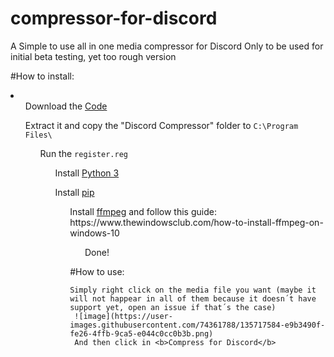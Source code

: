 # compressor-for-discord
 A Simple to use all in one media compressor for Discord
 Only to be used for initial beta testing, yet too rough version
 
 #How to install:
 
 <li>
 <ol>Download the <a href="/SuperX-dev/compressor-for-discord/archive/refs/heads/beta_0.1.zip">Code</a></ol>
 <ol>Extract it and copy the "Discord Compressor" folder to <code>C:\Program Files\</code>
  <ol>Run the <code>register.reg</code>
   <ol>Install <a href="https://www.python.org/downloads/">Python 3</a> </ol>
   <ol>Install <a href="https://phoenixnap.com/kb/install-pip-windows">pip</a>
    <ol>Install <a href="https://github.com/GyanD/codexffmpeg/releases/download/2021-09-30-git-3ee4502753/ffmpeg-2021-09-30-git-3ee4502753-full_build.zip">ffmpeg</a> and follow this guide: https://www.thewindowsclub.com/how-to-install-ffmpeg-on-windows-10
     <ol>Done!</ol>
     
 #How to use:
     
    Simply right click on the media file you want (maybe it will not happear in all of them because it doesn´t have support yet, open an issue if that´s the case)
     ![image](https://user-images.githubusercontent.com/74361788/135717584-e9b3490f-fe26-4ffb-9ca5-e044c0cc0b3b.png)
     And then click in <b>Compress for Discord</b>
 
